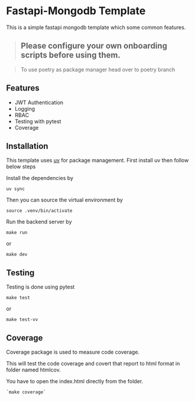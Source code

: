 # Fastapi-Mongodb Template

This is a simple fastapi mongodb template which some common features. 

> ## Please configure your own onboarding scripts before using them.

> To use poetry as package manager head over to poetry branch

## Features

- JWT Authentication
- Logging
- RBAC
- Testing with pytest
- Coverage

## Installation

This template uses [uv](https://docs.astral.sh/uv/) for package management. First install uv then follow below steps

Install the dependencies by

`uv sync`

Then you can source the virtual environment by

`source .venv/bin/activate`

Run the backend server by

`make run`

or

`make dev`

## Testing

Testing is done using pytest

`make test`

or 

`make test-vv`

## Coverage

Coverage package is used to measure code coverage.

This will test the code coverage and covert that report to html format in folder named htmlcov.

You have to open the index.html directly from the folder.

    `make coverage`

